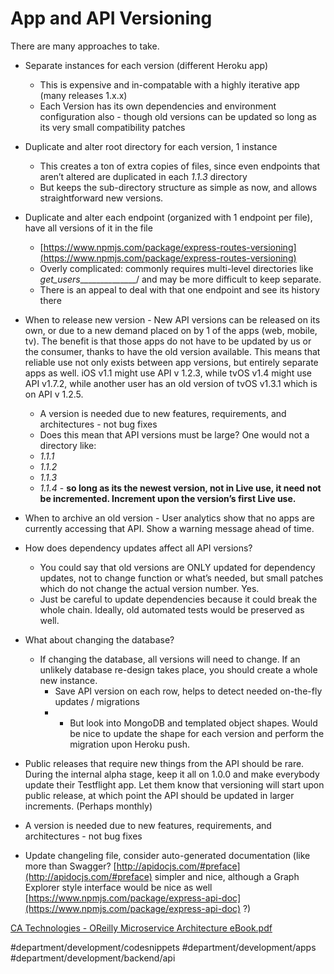 # App and API Versioning
There are many approaches to take.

* Separate instances for each version (different Heroku app)
	* This is expensive and in-compatable with a highly iterative app (many releases 1.x.x)
	* Each Version has its own dependencies and environment configuration also - though old versions can be updated so long as its very small compatibility patches
* Duplicate and alter root directory for each version, 1 instance
	* This creates a ton of extra copies of files, since even endpoints that aren’t altered are duplicated in each _1.1.3_ directory
	* But keeps the sub-directory structure as simple as now, and allows straightforward new versions.
* Duplicate and alter each endpoint (organized with 1 endpoint per file), have all versions of it in the file
	* [https://www.npmjs.com/package/express-routes-versioning](https://www.npmjs.com/package/express-routes-versioning)
	* Overly complicated: commonly requires multi-level directories like _get_users_______________/ and may be more difficult to keep separate.
	* There is an appeal to deal with that one endpoint and see its history there

* When to release new version - New API versions can be released on its own, or due to a new demand placed on by 1 of the apps (web, mobile, tv). The benefit is that those apps do not have to be updated by us or the consumer, thanks to have the old version available. This means that reliable use not only exists between app versions, but entirely separate apps as well. iOS v1.1 might use API v 1.2.3, while tvOS v1.4 might use API v1.7.2, while another user has an old version of tvOS v1.3.1 which is on API v 1.2.5.
	* A version is needed due to new features, requirements, and architectures - not bug fixes
	* Does this mean that API versions must be large? One would not a directory like:
	* _1.1.1_
	* _1.1.2_
	* _1.1.3_
	* _1.1.4_ - **so long as its the newest version, not in Live use, it need not be incremented. Increment upon the version’s first Live use.**
* When to archive an old version - User analytics show that no apps are currently accessing that API. Show a warning message ahead of time.
* How does dependency updates affect all API versions?
	* You could say that old versions are ONLY updated for dependency updates, not to change function or what’s needed, but small patches which do not change the actual version number. Yes.
	* Just be careful to update dependencies because it could break the whole chain. Ideally, old automated tests would be preserved as well.
* What about changing the database?
	* If changing the database, all versions will need to change. If an unlikely database re-design takes place, you should create a whole new instance.
		* Save API version on each row, helps to detect needed on-the-fly updates / migrations
		* - But look into MongoDB and templated object shapes. Would be nice to update the shape for each version and perform the migration upon Heroku push.
* Public releases that require new things from the API should be rare. During the internal alpha stage, keep it all on 1.0.0 and make everybody update their Testflight app. Let them know that versioning will start upon public release, at which point the API should be updated in larger increments. (Perhaps monthly)
* A version is needed due to new features, requirements, and architectures - not bug fixes
* Update changeling file, consider auto-generated documentation (like more than Swagger? [http://apidocjs.com/#preface](http://apidocjs.com/#preface) simpler and nice, although a Graph Explorer style interface would be nice as well [https://www.npmjs.com/package/express-api-doc](https://www.npmjs.com/package/express-api-doc) ?)

<a href='App%20and%20API%20Versioning/CA%20Technologies%20-%20OReilly%20Microservice%20Architecture%20eBook.pdf'>CA Technologies - OReilly Microservice Architecture eBook.pdf</a>

#department/development/codesnippets
#department/development/apps
#department/development/backend/api